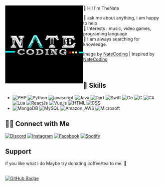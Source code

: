 <p float="left">
  <img src='NateCodingX.jpg' width='250' align="left">
  <p float="left">

  👋 Hi! I'm TheNate <br>

  💬 ask me about anything, i am happy to help<br>
  💜 Interests : music, video games, programing language<br>
  🤏 I am always searching for knowledge.<br>

 Image by [NateCoding](https://www.instagram.com/rt._nate/) | 
 Inspired by [NateCoding](https://github.com/rTHENET)<br><br><br>
  
  ## 🚀 Skills
  * ![PHP](https://img.shields.io/badge/PHP-777BB4?style=for-the-badge&logo=php&logoColor=white)
    ![Python](https://img.shields.io/badge/Python-3776AB?style=for-the-badge&logo=python&logoColor=white)
    ![javascript](https://img.shields.io/badge/JavaScript-323330?style=for-the-badge&logo=javascript&logoColor=F7DF1E)
    ![Java](https://img.shields.io/badge/Java-ED8B00?style=for-the-badge&logo=java&logoColor=white)
    ![Dart](https://img.shields.io/badge/Dart-0175C2?style=for-the-badge&logo=dart&logoColor=white)
    ![Swift](https://img.shields.io/badge/Swift-FA7343?style=for-the-badge&logo=swift&logoColor=white)
    ![Go](https://img.shields.io/badge/Go-00ADD8?style=for-the-badge&logo=go&logoColor=white)
    ![C](https://img.shields.io/badge/C-00599C?style=for-the-badge&logo=c&logoColor=white)
    ![C#](https://img.shields.io/badge/C%23-239120?style=for-the-badge&logo=c-sharp&logoColor=white)
    ![Lua](https://img.shields.io/badge/Lua-2C2D72?style=for-the-badge&logo=lua&logoColor=white)
    ![ReactJs](https://img.shields.io/badge/-ReactJs-61DAFB?logo=react&logoColor=white&style=for-the-badge)
    ![Vue.js](https://img.shields.io/badge/Vue.js-35495E?style=for-the-badge&logo=vue.js&logoColor=4FC08D)
    ![HTML](https://img.shields.io/badge/HTML-239120?style=for-the-badge&logo=html5&logoColor=white)
    ![CSS](https://img.shields.io/badge/CSS-239120?&style=for-the-badge&logo=css3&logoColor=white)
  * ![MongoDB](https://img.shields.io/badge/MongoDB-4EA94B?style=for-the-badge&logo=mongodb&logoColor=white)
    ![MySQL](https://img.shields.io/badge/MySQL-00000F?style=for-the-badge&logo=mysql&logoColor=white)
    ![Amazon_AWS](https://img.shields.io/badge/Amazon_AWS-232F3E?style=for-the-badge&logo=amazon-aws&logoColor=white)
    ![Microsoft](https://img.shields.io/badge/Microsoft-666666?style=for-the-badge&logo=microsoft&logoColor=white)
    
  <!-- * ![Git](https://img.shields.io/badge/GIT-E44C30?style=for-the-badge&logo=git&logoColor=white)
  ![Github](https://img.shields.io/badge/GitHub-100000?style=for-the-badge&logo=github&logoColor=white)
  ![Markdown](https://img.shields.io/badge/Markdown-000000?style=for-the-badge&logo=markdown&logoColor=white)<br> -->
  <!-- ![Discord](https://img.shields.io/badge/Google_Cloud-4285F4?style=for-the-badge&logo=google-cloud&logoColor=white) -->
  <!-- <br>
  ![Discord](https://img.shields.io/badge/Adobe%20after%20affects-CF96FD?style=for-the-badge&logo=Adobe%20after%20effects&logoColor=393665)
  ![Discord](https://img.shields.io/badge/Adobe%20Premiere%20Pro-9999FF?style=for-the-badge&logo=Adobe%20Premiere%20Pro&logoColor=white)
  ![Discord](https://img.shields.io/badge/Adobe%20Photoshop-31A8FF?style=for-the-badge&logo=Adobe%20Photoshop&logoColor=black)
   -->

  ## 🤝🏻  Connect with Me
  [![Discord](https://img.shields.io/badge/Discord-5865F2?style=for-the-badge&logo=discord&logoColor=white)](https://discord.gg/KGcypGvq)
  [![Instagram](https://img.shields.io/badge/Instagram-E4405F?style=for-the-badge&logo=instagram&logoColor=white)]()
  [![Facebook](https://img.shields.io/badge/Facebook-1877F2?style=for-the-badge&logo=facebook&logoColor=white)]()
  [![Spotify](https://img.shields.io/badge/Spotify-1ED760?&style=for-the-badge&logo=spotify&logoColor=white)]()

  ## Support

  if you like what i do Maybe try donating coffee/tea to me. 🥺<br><br>
<!-- 
  <p  align="center">
<img src="https://raw.githubusercontent.com/bornmay/bornmay/Update/svg/Bottom.svg">  -->
</a>
<a href="https://github.com/rTHENET?tab=followers"><img src="https://img.shields.io/github/followers/staciax?label=Followers&style=social" alt="GitHub Badge"></a>
  </p>
</p>



<!-- <p align="center">
  <a href="https://spotify-github-profile.vercel.app/api/view?uid=yioz5owf1lq36k6pn82ie126p&redirect=false">
    <img src="https://spotify-github-profile.vercel.app/api/view?uid=yioz5owf1lq36k6pn82ie126p&cover_image=true&theme=novatorem&bar_color=53b14f&bar_color_cover=false" alt="Angel Santiago Jaime Zavala's DEV Profile">
  </a><br>
    <a href="https://github.com/staciax">
        <img src="https://komarev.com/ghpvc/?username=staciax">
    </a>
    <a href="https://github.com/staciax?tab=followers"><img src="https://img.shields.io/github/followers/staciax?label=Followers&style=social" alt="GitHub Badge"></a>
</p>
<!--  -->
<!-- [![spotify-github-profile](https://spotify-github-profile.vercel.app/api/view?uid=yioz5owf1lq36k6pn82ie126p&cover_image=true&theme=novatorem&bar_color=53b14f&bar_color_cover=false)](https://spotify-github-profile.vercel.app/api/view?uid=yioz5owf1lq36k6pn82ie126p&redirect=false) --> 
